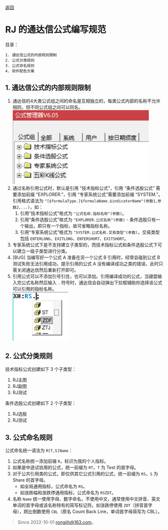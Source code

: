 [返回](README.md)

# RJ 的通达信公式编写规范

目录：

```
1. 通达信公式的内部规则限制
2. 公式分类规则
3. 公式命名规则
4. 软件配色方案
```

## 1. 通达信公式的内部规则限制

1. 通达信的4大类公式组之间的命名是互相独立的，每类公式内部的名称不允许相同，但不同公式组之间可以同名。  
    ![](./assets/01-公式管理器4类公式组.png)
2. 通过名称引用公式时，默认是引用 “技术指标公式”，引用 “条件选股公式” 需要添加前缀 “EXPLORER.”，引用 “专家系统公式”需要添加前缀 “SYSTEM.”。引用格式语法为 `"[$formulaType.]$formulaName.$indicatorName"(参数1,参数2,...)`，如：
    1. 引用“技术指标公式”格式为 `"公式名称.指标名称"(参数)`。
    2. 引用“条件选股公式”格式为 `"EXPLORER.公式名称"(参数)` - 条件选股只有一个输出，即只有一个指标，故可省略指标名称。
    3. 引用“专家系统公式”格式为 `"SYSTEM.公式名称.交易类型"(参数)`，交易类型包括 `ENTERLONG`、`EXITLONG`、`ENTERSHORT`、`EXITSHORT`。
3. 专家系统公式下是不支持建立子类型的，而技术指标公式和条件选股公式下可以建立一级子类型进行分类。
4. \[BUG\] 当编写好一个公式 A 准备在另一个公式 B 引用时，经常会碰到公式 B 测试失败无法引用成功，提示引用的公式 A 没有编译成功之类的错误，此时只需关闭通达信然后重新打开即可。
5. 引用公式可以不添加引号引住，也可以添加。引用编译成功的公式，当键盘输入完公式名称然后输入 `.` 符号时，通达信会自动弹出下拉框辅助你选择该公式可以引用的指标名称。  
    ![](./assets/02-公式引用的辅助下拉菜单.png)

## 2. 公式分类规则

技术指标公式创建如下 3 个子类型：

1. RJ主图
2. RJ副图
3. RJ测试

条件选股公式创建如下 2 个子类型：

1. RJ选股
2. RJ测试

## 3. 公式命名规则

公式命名统一语法为 `R[T,S]Name`：

1. 公式名称统一添加前缀 `R`，标识为我的个人指标。
2. 如果是中途试验用的公式，统一前缀为 `RT`，`T` 为 Test 的首字母。
3. 对于公共引用类的公式，即仅供其它公式引用的公式，统一前缀为 `RS`，`S` 为 Share 的首字母。
    - 如全局通用指标，公式命名为 `RS`。
    - 如涨跌幅和涨跌停通用指标，公式命名为 `RSZDT`。
4. 名称 `Name` 统一使用字母、数字命名，不使用中文，通常使用中文拼音、英文单词的首字母或该名称特有的简写标记符。如涨跌停使用 `ZDT`（拼音首字母），顾比倒数使用 `CBL`（原名 Count Back Line，单词首字母简写为 CBL）。


> Since 2022-10-01 <rongjih@163.com>。
